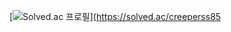 [![Solved.ac
프로필](http://mazassumnida.wtf/api/v2/generate_badge?boj=creeperss85)](https://solved.ac/creeperss85

<!--
**OruteZ/OruteZ** is a ✨ _special_ ✨ repository because its `README.md` (this file) appears on your GitHub profile.

Here are some ideas to get you started:

- 🔭 I’m currently working on ...
- 🌱 I’m currently learning ...
- 👯 I’m looking to collaborate on ...
- 🤔 I’m looking for help with ...
- 💬 Ask me about ...
- 📫 How to reach me: ...
- 😄 Pronouns: ...
- ⚡ Fun fact: ...
-->
